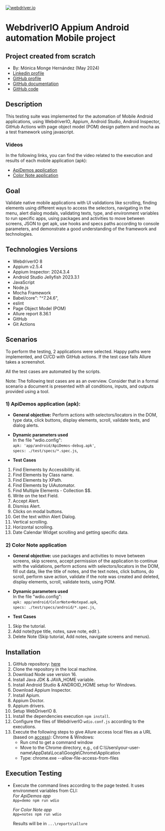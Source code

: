 <a href="https://webdriver.io/" target="_blank">
<img src="https://media.licdn.com/dms/image/C4D12AQHX3S8MZ_avJQ/article-cover_image-shrink_600_2000/0/1642934034625?e=2147483647&v=beta&t=NThRwy5h89B6Oshq3-GL4_NnvecvYgm5W2OxOD-KMQU" alt="webdriver.io">
</a>

# WebdriverIO Appium Android automation Mobile project

## Project created from scratch

- By: Mónica Monge Hernández (May 2024)
- [Linkedin profile](https://www.linkedin.com/in/mónica-monge-hernández)
- [GitHub profile](https://monicamongehernandez.github.io/profile/)
- [GitHub documentation](https://monicamongehernandez.github.io/webdriverio-appium-android)
- [GitHub code](https://github.com/MonicaMongeHernandez/webdriverio-appium-android)

## Description

This testing suite was implemented for the automation of Mobile Android applications, using WebdriverIO, Appium, Android Studio, Android Inspector, GitHub Actions with page object model (POM) design pattern and mocha as a test framework using javascript.

### Videos

In the following links, you can find the video related to the execution and results of each mobile application (apk):

- [ApiDemos application](https://drive.google.com/file/d/1B5ZltcbEJc9--poy_yfFlwk2me6rzFq5/view?usp=sharing)
- [Color Note application](https://drive.google.com/file/d/14_9ZHHPHHKoQhCA-9lVCxlz-gmsVRxe-/view?usp=sharing)

## Goal

Validate native mobile applications with UI validations like scrolling, finding elements using different ways to access the selectors, navigating in the menu, alert dialog modals, validating texts, type, and environment variables to run specific apps, using packages and activities to move between screens, JSON to get apk, use hooks and specs paths according to console parameters, and demonstrate a good understanding of the framework and technologies.

## Technologies Versions

- WebdriverIO 8
- Appium v2.5.4
- Appium Inspector: 2024.3.4
- Android Studio Jellyfish 2023.3.1
- JavaScript
- Node.js
- Mocha Framework
- Babel/core": "^7.24.6",
- eslint
- Page Object Model (POM)
- Allure report 8.36.1
- GitHub
- Git Actions

## Scenarios

To perform the testing, 2 applications were selected. Happy paths were implemented, and CI/CD with GitHub actions. If the test case fails Allure takes a screenshot.

All the test cases are automated by the scripts.

Note: The following test cases are as an overview. Consider that in a formal scenario a document is presented with all conditions, inputs, and outputs provided using a tool.

### 1) ApiDemos application (apk):

- <strong>General objective:</strong> Perform actions with selectors/locators in the DOM, type data, click buttons, display elements, scroll, validate texts, and dialog alerts.

- <strong>Dynamic parameters used</strong><br>
  In the file "wdio.config":<br>
  `apk: 'app/android/ApiDemos-debug.apk'`,<br>
  `specs: ./test/specs/*.spec.js`,<br>

- <strong>Test Cases</strong>

1. Find Elements by Accessibility id.
2. Find Elements by Class name.
3. Find Elements by XPath.
4. Find Elements by UiAutomator.
5. Find Multiple Elements - Collection $$.
6. Write on the text Field.
7. Accept Alert.
8. Dismiss Alert.
9. Clicks on modal buttons.
10. Get the text within Alert Dialog.
11. Vertical scrolling.
12. Horizontal scrolling.
13. Date Calendar Widget scrolling and getting specific data.

### 2) Color Note application

- <strong>General objective:</strong> use packages and activities to move between screens, skip screens, accept permission of the application to continue with the validations, perform actions with selectors/locators in the DOM, fill out data, like the title of notes, and the text notes, click buttons, do scroll, perform save action, validate if the note was created and deleted, display elements, scroll, validate texts, using POM.

- <strong>Dynamic parameters used</strong><br>
  In the file "wdio.config":<br>
  `apk: app/android/ColorNote+Notepad.apk`,<br>
  `specs: ./test/specs/android/*.spec.js`,<br>

- <strong>Test Cases</strong>

1. Skip the tutorial.
2. Add note(type title, notes, save note, edit ).
3. Delete Note (Skip tutorial, Add notes, navigate screens and menus).

## Installation

1. GitHub repository: [here](https://github.com/MonicaMongeHernandez/webdriverio-appium-android)
2. Clone the repository in the local machine.
3. Download Node use version 16.
4. Install Java JDK & JAVA_HOME variable.
5. Install Android Studio & ANDROID_HOME setup for Windows.
6. Download Appium Inspector.
7. Install Apium.
8. Appium Doctor.
9. Appium drivers.
10. Setup WebDriverIO 8.
11. Install the dependencies execution `npm install`.
12. Configure the files of WebdriverIO `wdio.conf.js` according to the executions.
13. Execute the following steps to give Allure access local files as a URL (based on [access](https://webmo.net/link/help/AccessingLocalFiles.html)):
    Chrome & Windows:
    - Run cmd to get a command window
    - Move to the Chrome directory, e.g.,
      cd C:\Users\your-user-name\AppData\Local\Google\Chrome\Application
    - Type:
      chrome.exe --allow-file-access-from-files

## Execution Testing

- Execute the command lines according to the page tested. It uses environment variables from CLI:<br>
  _For ApiDemos app_<br>
  `App=demo npm run wdio`<br>

  _For Color Note app_<br>
  `App=notes npm run wdio`<br>

  Results will be in `...\reports\allure`
